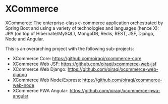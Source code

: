 # XCommerce
XCommerce: The enterprise-class e-commerce application orchestrated by Spring Boot and using a variety of technologies and languages (hence X): JPA (on top of Hibernate/MySQL), MongoDB, Redis, REST, JSF, Django, Node and Angular.

This is an overarching project with the following sub-projects:
- XCommerce Core: https://github.com/oiraqi/xcommerce-core
- XCommerce Web JSF: https://github.com/oiraqi/xcommerce-web-jsf
- XCommerce Web Django: https://github.com/oiraqi/xcommerce-web-django
- XCommerce Web Node/Express: https://github.com/oiraqi/xcommerce-web-node
- XCommerce PWA Angular: https://github.com/oiraqi/xcommerce-pwa-angular
